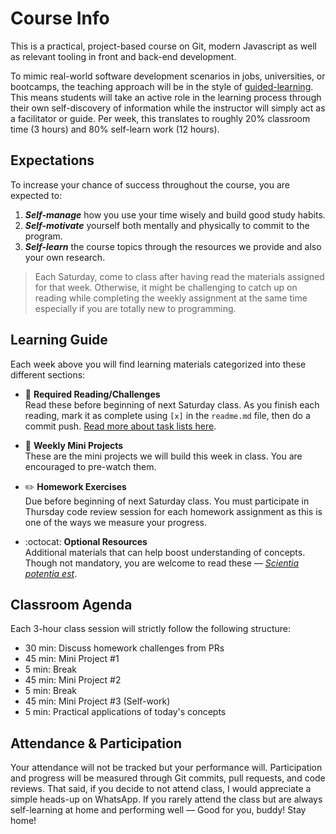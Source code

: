 # Course Info

This is a practical, project-based course on Git, modern Javascript as well as relevant tooling in front and back-end development.

To mimic real-world software development scenarios in jobs, universities, or bootcamps, the teaching approach will be in the style of [guided-learning](http://www.teachingtoolbox.us/direct-vs-guided). This means students will take an active role in the learning process through their own self-discovery of information while the instructor will simply act as a facilitator or guide. Per week, this translates to roughly 20% classroom time (3 hours) and 80% self-learn work (12 hours).

## Expectations

To increase your chance of success throughout the course, you are expected to:

1. ***Self-manage*** how you use your time wisely and build good study habits.
2. ***Self-motivate*** yourself both mentally and physically to commit to the program.
3. ***Self-learn*** the course topics through the resources we provide and also your own research.

> Each Saturday, come to class after having read the materials assigned for that week. Otherwise, it might be challenging to catch up on reading while completing the weekly assignment at the same time especially if you are totally new to programming.

## Learning Guide

Each week above you will find learning materials categorized into these different sections:

* :closed_book:  **Required Reading/Challenges** \
Read these before beginning of next Saturday class. As you finish each reading, mark it as complete  using `[x]` in the `readme.md` file, then do a commit push. [Read more about task lists here](https://help.github.com/en/articles/about-task-lists#creating-task-lists).

* :dart:  **Weekly Mini Projects** \
These are the mini projects we will build this week in class. You are encouraged to pre-watch them.

* :pencil2:  **Homework Exercises** \
Due before beginning of next Saturday class. You must participate in Thursday code review session for each homework assignment as this is one of the ways we measure your progress.

* :octocat:  **Optional Resources** \
Additional materials that can help boost understanding of concepts. Though not mandatory, you are welcome to read these — [*Scientia potentia est*](https://en.wikipedia.org/wiki/Scientia_potentia_est).

## Classroom Agenda

Each 3-hour class session will strictly follow the following structure:

* 30 min: Discuss homework challenges from PRs
* 45 min: Mini Project #1
* 5 min: Break 
* 45 min: Mini Project #2
* 5 min: Break 
* 45 min: Mini Project #3 (Self-work)
* 5 min: Practical applications of today's concepts

## Attendance & Participation

Your attendance will not be tracked but your performance will. Participation and progress will be measured through Git commits, pull requests, and code reviews. That said, if you decide to not attend class, I would appreciate a simple heads-up on WhatsApp. If you rarely attend the class but are always self-learning at home and performing well — Good for you, buddy! Stay home!